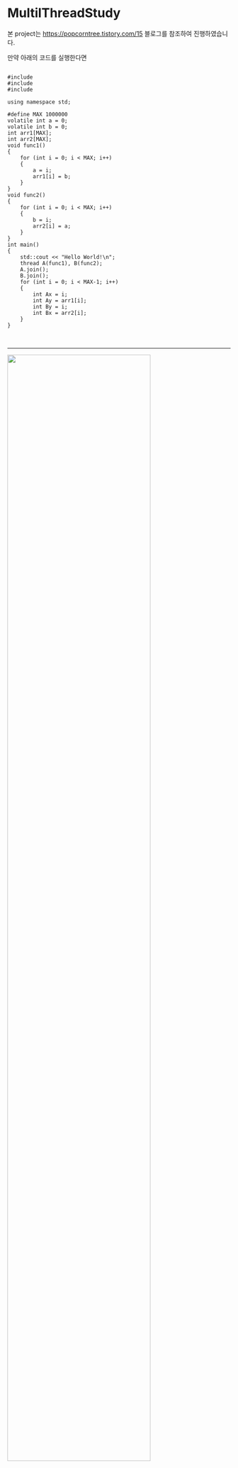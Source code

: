 # MultilThreadStudy
본 project는 https://popcorntree.tistory.com/15 블로그를 참조하여 진행하였습니다.

만약 아래의 코드를 실행한다면
<pre>
<code>
#include <iostream>
#include <thread>
#include <atomic>

using namespace std;

#define MAX 1000000
volatile int a = 0;
volatile int b = 0;
int arr1[MAX];
int arr2[MAX];
void func1()
{
    for (int i = 0; i < MAX; i++)
    {
        a = i;
        arr1[i] = b;
    }
}
void func2()
{
    for (int i = 0; i < MAX; i++)
    {
        b = i;
        arr2[i] = a;
    }
}
int main()
{
    std::cout << "Hello World!\n";
    thread A(func1), B(func2);
    A.join();
    B.join();
    for (int i = 0; i < MAX-1; i++)
    {
        int Ax = i;
        int Ay = arr1[i];
        int By = i;
        int Bx = arr2[i];
    }
}

</code>
</pre>
<hr/>
<img width="80%" src="https://user-images.githubusercontent.com/38064756/114533768-38a93d00-9c89-11eb-86f9-5a1ac526339b.jpg"/>


위와 같은 결과값을 얻을 수 있습니다.
위의 결과값에서 Thread A가 func1을 실행하면서 x=849일때 y의 값이 891이라는 것을 확인할 수 있습니다. 그리고 Thread B가 func2를 실행하면서 y=891일 때는 x가 842라는 값으로 참조하는 것을 확인할수 있습니다.
이어서, 다음 줄을 확인해보면 x=861일 때 y=894입니다. 그리고, y=894일 때는 x=842입니다.
각각의 결과가 의미하는바는 ThreadB에서는 y가 897의 값을 가질 때까지 x는 값이 업데이트되지 않습니다. 하지만, Thread A에서는 y가 897이 되기전에 x를 849~865까지 계속 업데이트 하는 것을 볼 수 있습니다. 이를 통해, 아래의 이미지에서 보이는 것처럼 메모리 일관성이 깨졋다는 것을 확인할 수 있습니다.


<img width="80%" src="https://user-images.githubusercontent.com/38064756/114533695-229b7c80-9c89-11eb-831f-1297cc638e43.png"/>

이를 해결하기위해 a와 b를 atomic<int>로 바꿔준다면 ( 각 변수들의 값을 갱신할 때 Atomic하게 실행시켜준다면 ) 메모리 일관성을 유지할 수 있습니다.
그 이유는 Atomic 자료형은 메모리를 읽고 갱신하고 다시 해당 메모리에 값을 쓰는 작업을 1개의 명령어로 처리해주도록 합니다. 다시말해서, 메모리를 읽고 쓰는 작업을 하는 동안 다른 쓰레드로 문맥교환이 안된다는 뜻입니다. 이를 통해서, 두 쓰레드가 항상 동일한 값을 참조하도록 해줍니다.
또한 이외에도, Atomic 자료형은 기본적으로 memory_order_seq_cst 매크로를 사용하여 동작하여 
    <pre>
    <code>
    atomic<int> a = 10;
    atomic<int> b = 100;
    atomic<int> c = 1000;
    Thread A func(){
    b=c;
    c=a;
    a=c;
    }
    </code>
    </pre>
위와 같은 코드에서 순차적으로 명령어를 실행하도록 보장해줍니다.
메모리 접근 매크로 :
.operation(memory_order_relaxed) : 메모리 접근 순서를 따로 케어하지 않습니다. cpu의 성능 향상을 고려하여 임의로 순서로 메모리를 접근합니다.
.operation(memory_order_release) : 이 명령어 실행 시 이 명령어보다 위에 선언 모든 메모리 명령어들을 처리하고 다음 명령어를 실행합니다. 따라서, 아래의 명령어들은 위의 명령어들의 결과를 참조할수 있습니다.
.operation(memory_order_acquire) : 이 명령어가 실행완료 되기 전까지 아래 명령어는 실행되지 않습니다. 위에 명령어의 순서는 관여하지 않습니다.
.operation(memory_order_seq_cst) : 이 명령어는 모든 쓰레드가 동일한 메모리 값을 참조하도록 제어합니다

** Memory_order_seq_cst와 memory_order_acquire, release 동기화의 차이점은 Memory_order_acquire 동기화의 경우 다른 CPU코어에서의 값은 케어해주지 않습니다. 즉, Core A에서 해당 동기화를 통해 메모리 작업 순서를 동기화해주어도 Core B에서는 해당 결과 값들이 정상적으로 반영되지 않을 수 있습니다. 하지만, Memory_order_seq_cst는 모든 Core에서 해당 결과 값을 참조할 수 있도록 해줍니다. 따라서, Memory_order_seq_cst는 다른 메모리 동기화 매크로보다 느립니다.

** Single Thread의 경우에도 CPU의 최적화로 인해서 메모리 접근 명령어가 순서대로 실행되지 않을 수 있지만 CPU 파이프라인에서 특정 변수에 대한 값을 확인하는 경우 해당 명령어 실행과정에서 파이프라인에 해당 변수에 대한 작업이 있는지 확인하고 있다면 forwarding을 통해서 해당 값을 불러옵니다. 만약 해당 변수에 대한 작업이 파이프라인에 없다면 메모리를 참조해서 값을 불러오게 됩니다.
이를 통해서 Single Thread에서는 명시적으로 메모리 오더를 조절해주지  프로그래머가 의도한대로 명령어가 실행되도록 합니다.

** CPU의 최적화는 비순차적 명령어 처리 매커니즘을 통해 이루어집니다. 컴퓨터 CPU는 성능 향상을 위해서 파이프라이닝 기법을 사용하고 있습니다.
<img width="80%" src=https://www.google.com/urlsa=i&url=https%3A%2F%2Fko.wikipedia.org%2Fwiki%2F%25EB%25AA%2585%25EB%25A0%25B9%25EC%2596%25B4_%25ED%258C%258C%25EC%259D%25B4%25ED%2594%2584%25EB%259D%25BC%25EC%259D%25B8&psig=AOvVaw3Nuw7hESZeWk4nIIdA7EBD&ust=1619242112093000&source=images&cd=vfe&ved=0CAIQjRxqFwoTCKj8nonRk_ACFQAAAAAdAAAAABAD/>


memory_order 관련 내용은 https://modoocode.com/271 게시글을 참조하였습니다.

